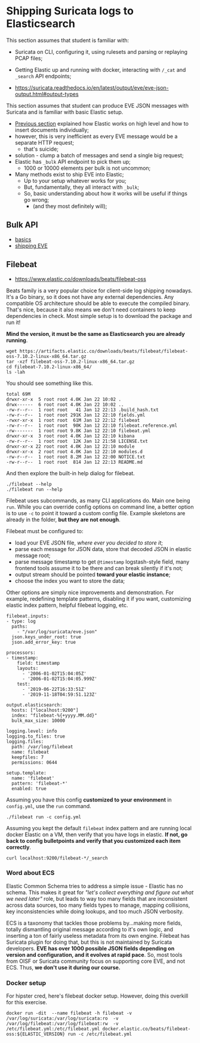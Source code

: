 # Shipping Suricata logs to Elasticsearch

This section assumes that student is familiar with:
* Suricata on CLI, configuring it, using rulesets and parsing or replaying PCAP files;
* Getting Elastic up and running with docker, interacting with `/_cat` and `_search` API endpoints;

* https://suricata.readthedocs.io/en/latest/output/eve/eve-json-output.html#output-types

This section assumes that student can produce EVE JSON messages with Suricata and is familiar with basic Elastic setup.

* [Previous section](/Suricata/elastic) explained how Elastic works on high level and how to insert documents individually;
* however, this is very inefficient as every EVE message would be a separate HTTP request;
  * that's suicide;
* solution - clump a batch of messages and send a single big request;
* Elastic has `_bulk` API endpoint to pick them up;
  * 1000 or 10000 elements per bulk is not uncommon;
* Many methods exist to ship EVE into Elastic;
  * Up to your setup whatever works for you;
  * But, fundamentally, they all interact with `_bulk`;
  * So, basic understanding about how it works will be useful if things go wrong;
    * (and they most definitely will);

## Bulk API

* [basics](/Suricata/elastic-log-shipping/000-bulk-intro.ipynb)
* [shipping EVE](/Suricata/elastic-log-shipping/000-bulk-eve.ipynb)

## Filebeat

* https://www.elastic.co/downloads/beats/filebeat-oss

Beats family is a very popular choice for client-side log shipping nowadays. It's a Go binary, so it does not have any external dependencies. Any compatible OS architecture should be able to execute the compiled binary. That's nice, because it also means we don't need containers to keep dependencies in check. Most simple setup is to download the package and run it!

**Mind the version, it must be the same as Elasticsearch you are already running**.

```
wget https://artifacts.elastic.co/downloads/beats/filebeat/filebeat-oss-7.10.2-linux-x86_64.tar.gz
tar -xzf filebeat-oss-7.10.2-linux-x86_64.tar.gz
cd filebeat-7.10.2-linux-x86_64/
ls -lah
```

You should see something like this.

```
total 69M
drwxr-xr-x  5 root root 4.0K Jan 22 10:02 .
drwx------  6 root root 4.0K Jan 22 10:02 ..
-rw-r--r--  1 root root   41 Jan 12 22:13 .build_hash.txt
-rw-r--r--  1 root root 291K Jan 12 22:10 fields.yml
-rwxr-xr-x  1 root root  61M Jan 12 22:12 filebeat
-rw-r--r--  1 root root  90K Jan 12 22:10 filebeat.reference.yml
-rw-------  1 root root 9.8K Jan 12 22:10 filebeat.yml
drwxr-xr-x  3 root root 4.0K Jan 12 22:10 kibana
-rw-r--r--  1 root root  12K Jan 12 21:58 LICENSE.txt
drwxr-xr-x 22 root root 4.0K Jan 12 22:10 module
drwxr-xr-x  2 root root 4.0K Jan 12 22:10 modules.d
-rw-r--r--  1 root root 8.2M Jan 12 22:00 NOTICE.txt
-rw-r--r--  1 root root  814 Jan 12 22:13 README.md
```

And then explore the built-in help dialog for filebeat.

```
./filebeat --help
./filebeat run --help
```

Filebeat uses subcommands, as many CLI applications do. Main one being `run`. While you can override config options on command line, a better option is to use `-c` to point it toward a custom config file. Example skeletons are already in the folder, **but they are not enough**.

Filebeat must be configured to:
* load your EVE JSON file, *where ever you decided to store it*;
* parse each message for JSON data, store that decoded JSON in elastic message root;
* parse message timestamp to get `@timestamp` logstash-style field, many frontend tools assume it to be there and can break silently if it's not;
* output stream should be pointed **toward your elastic instance**;
* choose the index you want to store the data;

Other options are simply nice improvements and demonstration. For example, redefining template patterns, disabling it if you want, customizing elastic index pattern, helpful filebeat logging, etc.

```
filebeat.inputs:
- type: log
  paths:
    - "/var/log/suricata/eve.json"
  json.keys_under_root: true
  json.add_error_key: true

processors:
- timestamp:
    field: timestamp
    layouts:
      - '2006-01-02T15:04:05Z'
      - '2006-01-02T15:04:05.999Z'
    test:
      - '2019-06-22T16:33:51Z'
      - '2019-11-18T04:59:51.123Z'

output.elasticsearch:
  hosts: ["localhost:9200"]
  index: "filebeat-%{+yyyy.MM.dd}"
  bulk_max_size: 10000

logging.level: info
logging.to_files: true
logging.files:
  path: /var/log/filebeat
  name: filebeat
  keepfiles: 7
  permissions: 0644

setup.template:
  name: 'filebeat'
  pattern: 'filebeat-*'
  enabled: true
```

Assuming you have this config **customized to your environment** in `config.yml`, use the `run` command.

```
./filebeat run -c config.yml
```

Assuming you kept the default `filebeat` index pattern and are running local docker Elastic on a VM, then verify that you have logs in elastic. **If not, go back to config bulletpoints and verify that you customized each item correctly**.

```
curl localhost:9200/filebeat-*/_search
```

### Word about ECS

Elastic Common Schema tries to address a simple issue - Elastic has no schema. This makes it great for *"let's collect everything and figure out what we need later"* role, but leads to way too many fields that are inconsistent across data sources, too many fields types to manage, mapping collisions, key inconsistencies while doing lookups, and too much JSON verbosity.

ECS is a taxonomy that tackles those problems by...making more fields, totally dismantling original message according to it's own logic, and inserting a ton of fairly useless metadata from its own engine. Filebeat has Suricata plugin for doing that, but this is not maintained by Suricata developers. **EVE has over 1000 possible JSON fields depending on version and configuration, and it evolves at rapid pace**. So, most tools from OISF or Suricata community focus on supporting core EVE, and not ECS. Thus, **we don't use it during our course.**

### Docker setup

For hipster cred, here's filebeat docker setup. However, doing this overkill for this exercise.

```
docker run -dit  --name filebeat -h filebeat -v /var/log/suricata:/var/log/suricata:ro  -v /var/log/filebeat:/var/log/filebeat:rw  -v /etc/filebeat.yml:/etc/filebeat.yml docker.elastic.co/beats/filebeat-oss:${ELASTIC_VERSION} run -c /etc/filebeat.yml
```
